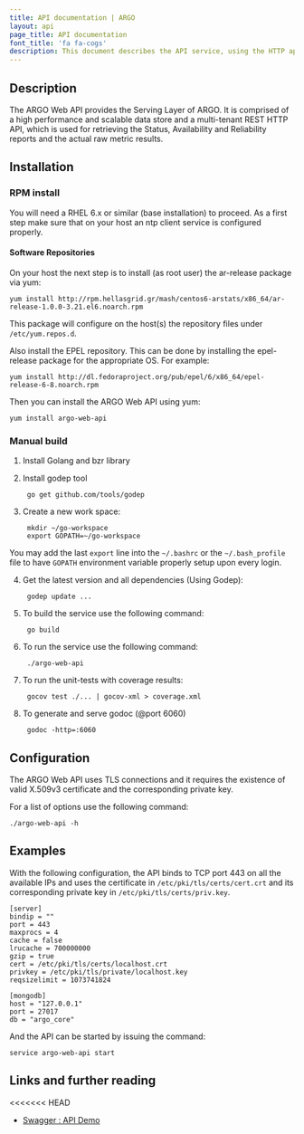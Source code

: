 ```yaml
---
title: API documentation | ARGO
layout: api
page_title: API documentation 
font_title: 'fa fa-cogs'
description: This document describes the API service, using the HTTP application protocol. This API uses XML as the primary exchange format.
---
```


## Description

The ARGO Web API provides the Serving Layer of ARGO. It is comprised of a high
performance and scalable data store and a multi-tenant REST HTTP API, which is
used for retrieving the Status, Availability and Reliability reports and the
actual raw metric results.

## Installation

### RPM install

You will need a RHEL 6.x or similar (base installation) to proceed. As a first
step make sure that on your host an ntp client service is configured properly. 

#### Software Repositories

On your host the next step is to install (as root user) the ar-release package
via yum:

    yum install http://rpm.hellasgrid.gr/mash/centos6-arstats/x86_64/ar-release-1.0.0-3.21.el6.noarch.rpm

This package will configure on the host(s) the repository files under `/etc/yum.repos.d`.

Also install the EPEL repository. This can be done by installing the
epel-release package for the appropriate OS. For example:

    yum install http://dl.fedoraproject.org/pub/epel/6/x86_64/epel-release-6-8.noarch.rpm 

Then you can install the ARGO Web API using yum:

    yum install argo-web-api

### Manual build

1. Install Golang and bzr library

2. Install godep tool

        go get github.com/tools/godep

3. Create a new work space:

        mkdir ~/go-workspace
        export GOPATH=~/go-workspace

  You may add the last `export` line into the `~/.bashrc` or the
  `~/.bash_profile` file to have `GOPATH` environment variable properly setup
  upon  every login.

4. Get the latest version and all dependencies (Using Godep):

        godep update ...

5. To build the service use the following command:

        go build

6. To run the service use the following command:

        ./argo-web-api

7. To run the unit-tests with coverage results:

        gocov test ./... | gocov-xml > coverage.xml

8. To generate and serve godoc (@port 6060)

        godoc -http=:6060
        
## Configuration

The ARGO Web API uses TLS connections and it requires the existence of valid
X.509v3 certificate and the corresponding private key.

For a list of options use the following command:

    ./argo-web-api -h

## Examples

With the following configuration, the API binds to TCP port 443 on all the
available IPs and uses the certificate in `/etc/pki/tls/certs/cert.crt` and its
corresponding private key in `/etc/pki/tls/certs/priv.key`.

    [server]
    bindip = ""
    port = 443
    maxprocs = 4
    cache = false
    lrucache = 700000000
    gzip = true
    cert = /etc/pki/tls/certs/localhost.crt
    privkey = /etc/pki/tls/private/localhost.key
    reqsizelimit = 1073741824

    [mongodb]
    host = "127.0.0.1"
    port = 27017
    db = "argo_core"

And the API can be started by issuing the command:

    service argo-web-api start

## Links and further reading

<<<<<<< HEAD
- [Swagger : API Demo](https://api-doc.argo.grnet.gr/argo-web-api/)


